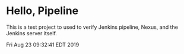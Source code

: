 # Hello, Pipeline

This is a test project to used to verify Jenkins pipeline, Nexus, and the Jenkins server itself.

Fri Aug 23 09:32:41 EDT 2019
